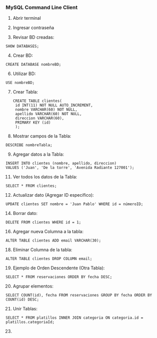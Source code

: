 ### MySQL Command Line Client

1. Abrir terminal

2. Ingresar contraseña

3. Revisar BD creadas:

```
SHOW DATABASES;
```

4. Crear BD:

```
CREATE DATABASE nombreBD;
```

6. Utilizar BD:

```
USE nombreBD;
```

7. Crear Tabla:

   ```
   CREATE TABLE clientes(
    id INT(11) NOT NULL AUTO_INCREMENT,
    nombre VARCHAR(60) NOT NULL,
    apellido VARCHAR(60) NOT NULL,
    direccion VARCHAR(60),
    PRIMARY KEY (id)
    );
   ```
8. Mostrar campos de la Tabla:

```
DESCRIBE nombreTabla;
```

9. Agregar datos a la Tabla:

```
INSERT INTO clientes (nombre, apellido, direccion)
VALUES ('Juan', 'De la torre', 'Avenida Radiante 127001');
```

11. Ver todos los datos de la Tabla:

```
SELECT * FROM clientes;
```

12. Actualizar dato (Agregar ID específico):

```
UPDATE clientes SET nombre = 'Juan Pablo' WHERE id = númeroID;
```

14. Borrar dato:

```
DELETE FROM clientes WHERE id = 1;
```

16. Agregar nueva Columna a la tabla:

```
ALTER TABLE clientes ADD email VARCHAR(30);
```

18. Eliminar Columna de la tabla:

```
ALTER TABLE clientes DROP COLUMN email;
```

19. Ejemplo de Orden Descendente (Otra Tabla):

```
SELECT * FROM reservaciones ORDER BY fecha DESC;
```

20. Agrupar elementos:

```
SELECT COUNT(id), fecha FROM reservaciones GROUP BY fecha ORDER BY COUNT(id) DESC;
```

21. Unir Tablas:

```
SELECT * FROM platillos INNER JOIN categoria ON categoria.id = platillos.categoriaId;
```

23. 













